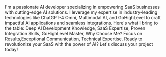 I'm a passionate AI developer specializing in empowering SaaS businesses with cutting-edge AI solutions.
I leverage my expertise in industry-leading technologies like ChatGPT-4 Omni,
Multimodal AI, and GoHighLevel to craft impactful AI applications and seamless integrations. 
Here's what I bring to the table: Deep AI Development Knowledge, SaaS Expertise, Proven Integration Skills, GoHighLevel Master,
Why Choose Me? Focus on Results,Exceptional Communication, Technical Expertise. 
Ready to revolutionize your SaaS with the power of AI? Let's discuss your project today!
